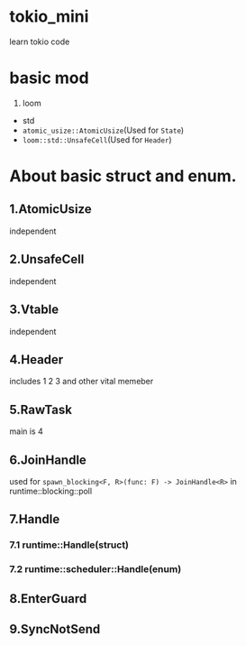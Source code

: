 # tokio_mini
learn tokio code

# basic mod
1. loom
  - std
   - `atomic_usize::AtomicUsize`(Used for `State`)
   - `loom::std::UnsafeCell`(Used for `Header`)

# About basic struct and enum.
## 1.AtomicUsize
independent

## 2.UnsafeCell
independent

## 3.Vtable
independent

## 4.Header
includes 1 2 3 and other vital memeber

## 5.RawTask
main is 4

## 6.JoinHandle
used for `spawn_blocking<F, R>(func: F) -> JoinHandle<R>`
in runtime::blocking::poll

## 7.Handle
### 7.1 runtime::Handle(struct)
### 7.2 runtime::scheduler::Handle(enum)

## 8.EnterGuard

## 9.SyncNotSend